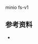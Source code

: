 <!-- ---
title: minio fs-v1
date: 2018-10-24 22:06:09
category: database, storage, minio, src
--- -->

minio fs-v1



## 参考资料

- []()